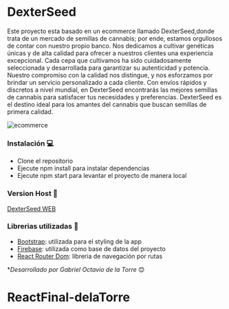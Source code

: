 # DexterSeed
Este proyecto esta basado en un ecommerce llamado DexterSeed,donde trata de un mercado de semillas de cannabis; por ende, estamos orgullosos de contar con nuestro propio banco. Nos dedicamos a cultivar genéticas únicas y de alta calidad para ofrecer a nuestros clientes una experiencia excepcional. Cada cepa que cultivamos ha sido cuidadosamente seleccionada y desarrollada para garantizar su autenticidad y potencia. Nuestro compromiso con la calidad nos distingue, y nos esforzamos por brindar un servicio personalizado a cada cliente. Con envíos rápidos y discretos a nivel mundial, en DexterSeed encontrarás las mejores semillas de cannabis para satisfacer tus necesidades y preferencias. DexterSeed es el destino ideal para los amantes del cannabis que buscan semillas de primera calidad.

![ecommerce](https://i.postimg.cc/nL266k0P/dexterseed.jpg)

### Instalación 💻

- Clone el repositorio
- Ejecute npm install para instalar dependencias
- Ejecute npm start para levantar el proyecto de manera local

### Version Host 🛜

[DexterSeed WEB]()

### Librerias utilizadas 📖

- [Bootstrap](https://getbootstrap.com/docs/5.2/getting-started/introduction/): utilizada para el styling de la app
- [Firebase](https://firebase.google.com/): utilizada como base de datos del proyecto
- [React Router Dom](https://firebase.google.com/): libreria de navegación por rutas

**Desarrollado por Gabriel Octavio de la Torre* 😊

# ReactFinal-delaTorre
